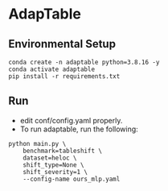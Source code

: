 # AdapTable

## Environmental Setup
```
conda create -n adaptable python=3.8.16 -y
conda activate adaptable
pip install -r requirements.txt
```

## Run
- edit conf/config.yaml properly.
- To run adaptable, run the following:
```
python main.py \
    benchmark=tableshift \
    dataset=heloc \
    shift_type=None \
    shift_severity=1 \
    --config-name ours_mlp.yaml
```
